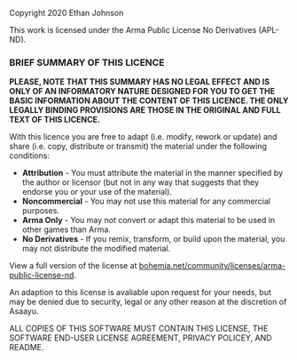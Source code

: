 Copyright 2020 Ethan Johnson

This work is licensed under the Arma Public License No Derivatives (APL-ND).

### **BRIEF SUMMARY OF THIS LICENCE**
**PLEASE, NOTE THAT THIS SUMMARY HAS NO LEGAL EFFECT AND IS ONLY OF AN INFORMATORY NATURE DESIGNED FOR YOU TO GET THE BASIC INFORMATION ABOUT THE CONTENT OF THIS LICENCE. THE ONLY LEGALLY BINDING PROVISIONS ARE THOSE IN THE ORIGINAL AND FULL TEXT OF THIS LICENCE.**

With this licence you are free to adapt (i.e. modify, rework or update) and share (i.e. copy, distribute or transmit) the material under the following conditions:

- **Attribution** - You must attribute the material in the manner specified by the author or licensor (but not in any way that suggests that they endorse you or your use of the material).
- **Noncommercial** - You may not use this material for any commercial purposes.
- **Arma Only** - You may not convert or adapt this material to be used in other games than Arma.
- **No Derivatives** - If you remix, transform, or build upon the material, you may not distribute the modified material.

View a full version of the license at [bohemia.net/community/licenses/arma-public-license-nd](https://www.bohemia.net/community/licenses/arma-public-license-nd).

An adaption to this license is avaliable upon request for your needs, but may be denied due to security, legal or any other reason at the discretion of Asaayu.

ALL COPIES OF THIS SOFTWARE MUST CONTAIN THIS LICENSE, THE SOFTWARE END-USER LICENSE AGREEMENT, PRIVACY POLICEY, AND README.
